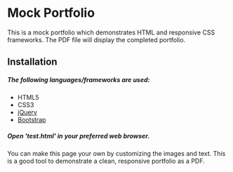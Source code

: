 # Mock Portfolio
This is a mock portfolio which demonstrates HTML and responsive CSS frameworks. The PDF file will display the completed portfolio.

## Installation
##### The following languages/frameworks are used:
- HTML5
- CSS3
- [jQuery](https://jquery.com/download/)
- [Bootstrap](https://getbootstrap.com/)

##### Open 'test.html' in your preferred web browser.
You can make this page your own by customizing the images and text. This is a good tool to demonstrate a clean, responsive portfolio as a PDF.
